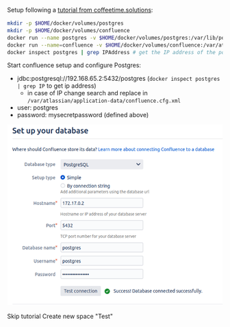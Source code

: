 Setup following a [tutorial from coffeetime.solutions]( http://coffeetime.solutions/run-atlassian-jira-and-confluence-with-postgresql-on-docker/#Overview_of_series_How_to_run_Jira_and_Confluence_behind_NGINX_reverse_proxy_on_Docker):

```bash
mkdir -p $HOME/docker/volumes/postgres
mkdir -p $HOME/docker/volumes/confluence
docker run --name postgres -v $HOME/docker/volumes/postgres:/var/lib/postgresql/data -e POSTGRES_PASSWORD=mysecretpassword -d postgres
docker run --name=confluence -v $HOME/docker/volumes/confluence:/var/atlassian/application-data/confluence -d -p 8090:8090 -p 8091:8091 atlassian/confluence-server:latest
docker inspect postgres | grep IPAddress # get the IP address of the postgres container
```

Start confluence setup and configure Postgres:
- jdbc:postgresql://192.168.65.2:5432/postgres (`docker inspect postgres | grep IP` to get ip address)
  - in case of IP change search and replace in `/var/atlassian/application-data/confluence.cfg.xml`
- user: postgres
- password: mysecretpassword (defined above)

![](img/db.png)

Skip tutorial
Create new space "Test"
